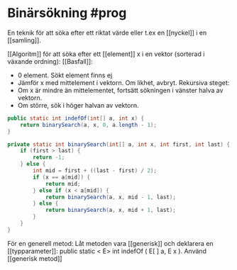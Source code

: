 # Binärsökning #prog 
En teknik för att söka efter ett riktat värde eller t.ex en [[nyckel]] i en [[samling]]. 

[[Algoritm]] för att söka efter ett [[element]] x i en vektor (sorterad i växande ordning):
[[Basfall]]:
- 0 element. Sökt element finns ej
- Jämför x med mittelement i vektorn. Om likhet, avbryt. 
Rekursiva steget:
- Om x är mindre än mittelementet, fortsätt sökningen i vänster halva av vektorn. 
- Om större, sök i höger halvan av vektorn. 

```java
public static int indefOf(int[] a, int x) {
	return binarySearch(a, x, 0, a.length - 1);
}

private static int binarySearch(int[] a, int x, int first, int last) {
	if (first > last) {
		return -1;
	} else {
		int mid = first + ((last - first) / 2);
		if (x == a[mid]) {
			return mid;
		} else if (x < a[mid]) {
			return binarySearch(a, x, mid - 1, last);
		} else {
			return binarySearch(a, x, mid + 1, last);
		}
	}
}
```

För en generell metod:
Låt metoden vara [[generisk]] och deklarera en [[typparameter]]:
public static < E> int indefOf ( E[ ] a, E x ).
Använd [[generisk metod]]
 
